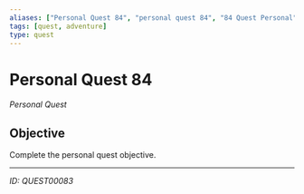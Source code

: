 ```yaml
---
aliases: ["Personal Quest 84", "personal quest 84", "84 Quest Personal"]
tags: [quest, adventure]
type: quest
---
```


# Personal Quest 84

*Personal Quest*

## Objective
Complete the personal quest objective.

---
*ID: QUEST00083*